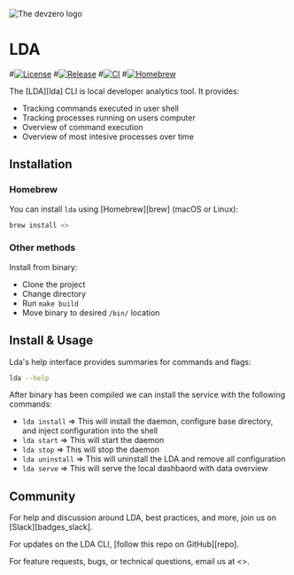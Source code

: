 ![The devzero logo](https://assets-global.website-files.com/659f77ad8e06050cc27ed4d3/65aaf7abd1a9b99456f6154a_Devzero%20logo%20on%20dark-p-500.png)

# LDA

#[![License]()]()
#[![Release]()]()
#[![CI]()]()
#[![Homebrew]()]()

The [LDA][lda] CLI is local developer analytics tool. It provides:

- Tracking commands executed in user shell
- Tracking processes running on users computer
- Overview of command execution
- Overview of most intesive processes over time

## Installation

### Homebrew

You can install `lda` using [Homebrew][brew] (macOS or Linux):

```sh
brew install <>
```

### Other methods

Install from binary:

- Clone the project
- Change directory
- Run `make build`
- Move binary to desired `/bin/` location

## Install & Usage

Lda's help interface provides summaries for commands and flags:

```sh
lda --help
```

After binary has been compiled we can install the service with the following commands:

* `lda install` => This will install the daemon, configure base directory, and inject configuration into the shell
* `lda start` => This will start the daemon
* `lda stop` => This will stop the daemon
* `lda uninstall` => This will uninstall the LDA and remove all configuration
* `lda serve` => This will serve the local dashbaord with data overview

## Community

For help and discussion around LDA, best practices, and more, join us on [Slack][badges_slack].

For updates on the LDA CLI, [follow this repo on GitHub][repo].

For feature requests, bugs, or technical questions, email us at <>.

